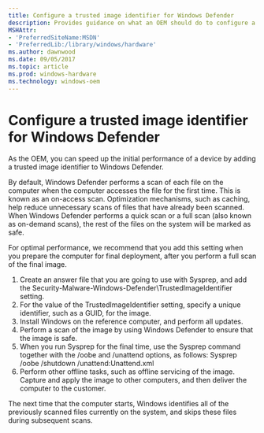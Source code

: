 ```yaml
---
title: Configure a trusted image identifier for Windows Defender
description: Provides guidance on what an OEM should do to configure a trusted image identifier
MSHAttr:
- 'PreferredSiteName:MSDN'
- 'PreferredLib:/library/windows/hardware'
ms.author: dawnwood
ms.date: 09/05/2017
ms.topic: article
ms.prod: windows-hardware
ms.technology: windows-oem
---
```


# Configure a trusted image identifier for Windows Defender

As the OEM, you can speed up the initial performance of a device by adding a trusted image identifier to Windows Defender. 

By default, Windows Defender performs a scan of each file on the computer when the computer accesses the file for the first time. This is known as an on-access scan. Optimization mechanisms, such as caching, help reduce unnecessary scans of files that have already been scanned. When Windows Defender performs a quick scan or a full scan (also known as on-demand scans), the rest of the files on the system will be marked as safe. 

For optimal performance, we recommend that you add this setting when you prepare the computer for final deployment, after you perform a full scan of the final image.

1. Create an answer file that you are going to use with Sysprep, and add the Security-Malware-Windows-Defender\TrustedImageIdentifier setting.
2. For the value of the TrustedImageIdentifier setting, specify a unique identifier, such as a GUID, for the image.
3. Install Windows on the reference computer, and perform all updates.
4. Perform a scan of the image by using Windows Defender to ensure that the image is safe.
5. When you run Sysprep for the final time, use the Sysprep command together with the /oobe and /unattend options, as follows:
Sysprep /oobe /shutdown /unattend:Unattend.xml
6. Perform other offline tasks, such as offline servicing of the image. Capture and apply the image to other computers, and then deliver the computer to the customer.

The next time that the computer starts, Windows identifies all of the previously scanned files currently on the system, and skips these files during subsequent scans.
